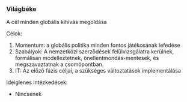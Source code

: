 ### Világbéke

A cél minden globális kihívás megoldása

Célok:

1. Momentum: a globális politika minden fontos játékosának lefedése
2. Szabályok: A nemzetközi szerződések felülvizsgálatra kerülnek, formálisan modelleztetnek, önellentmondás-mentesek, és megszavaztatnak a csomópontban.
3. IT: Az előző fázis céljai, a szükséges változtatások implementálása

Ideiglenes intézkedések:

* Nincsenek



